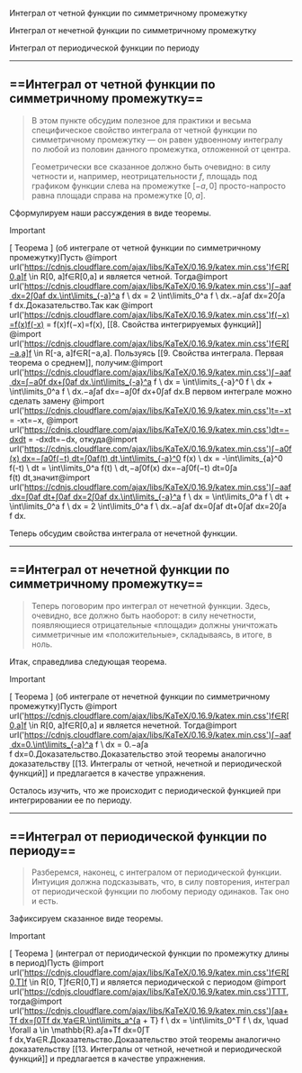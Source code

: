 Интеграл от четной функции по симметричному промежутку

Интеграл от нечетной функции по симметричному промежутку

Интеграл от периодической функции по периоду

---

## ==Интеграл от четной функции по симметричному промежутку==

> В этом пункте обсудим полезное для практики и весьма специфическое свойство интеграла от четной функции по симметричному промежутку — он равен удвоенному интегралу по любой из половин данного промежутка, отложенной от центра.
> 
> Геометрически все сказанное должно быть очевидно: в силу четности и, например, неотрицательности $f$﻿, площадь под графиком функции слева на промежутке $[-a, 0]$﻿ просто-напросто равна площади справа на промежутке $[0, a]$﻿.

Сформулируем наши рассуждения в виде теоремы.

> [!important]  
> [ Теорема ] (об интеграле от четной функции по симметричному промежутку)Пусть @import url('https://cdnjs.cloudflare.com/ajax/libs/KaTeX/0.16.9/katex.min.css')f∈R[0,a]f \in R[0, a]f∈R[0,a]﻿ и является четной. Тогда@import url('https://cdnjs.cloudflare.com/ajax/libs/KaTeX/0.16.9/katex.min.css')∫−aaf dx=2∫0af dx.\int\limits_{-a}^a f \ dx = 2 \int\limits_0^a f \ dx.−a∫a​f dx=20∫a​f dx.Доказательство.Так как @import url('https://cdnjs.cloudflare.com/ajax/libs/KaTeX/0.16.9/katex.min.css')f(−x)=f(x)f(-x) = f(x)f(−x)=f(x)﻿, [[8. Свойства интегрируемых функций]] @import url('https://cdnjs.cloudflare.com/ajax/libs/KaTeX/0.16.9/katex.min.css')f∈R[−a,a]f \in R[-a, a]f∈R[−a,a]﻿. Пользуясь [[9. Свойства интеграла. Первая теорема о среднем]], получим:@import url('https://cdnjs.cloudflare.com/ajax/libs/KaTeX/0.16.9/katex.min.css')∫−aaf dx=∫−a0f dx+∫0af dx.\int\limits_{-a}^a f \ dx = \int\limits_{-a}^0 f \ dx + \int\limits_0^a f \ dx.−a∫a​f dx=−a∫0​f dx+0∫a​f dx.В первом интеграле можно сделать замену @import url('https://cdnjs.cloudflare.com/ajax/libs/KaTeX/0.16.9/katex.min.css')t=−xt = -xt=−x﻿, @import url('https://cdnjs.cloudflare.com/ajax/libs/KaTeX/0.16.9/katex.min.css')dt=−dxdt = -dxdt=−dx﻿, откуда@import url('https://cdnjs.cloudflare.com/ajax/libs/KaTeX/0.16.9/katex.min.css')∫−a0f(x) dx=−∫a0f(−t) dt=∫0af(t) dt,\int\limits_{-a}^0 f(x) \ dx = -\int\limits_{a}^0 f(-t) \ dt = \int\limits_0^a f(t) \ dt,−a∫0​f(x) dx=−a∫0​f(−t) dt=0∫a​f(t) dt,значит@import url('https://cdnjs.cloudflare.com/ajax/libs/KaTeX/0.16.9/katex.min.css')∫−aaf dx=∫0af dt+∫0af dx=2∫0af dx.\int\limits_{-a}^a f \ dx = \int\limits_0^a f \ dt + \int\limits_0^a f \ dx = 2 \int\limits_0^a f \ dx.−a∫a​f dx=0∫a​f dt+0∫a​f dx=20∫a​f dx.  

Теперь обсудим свойства интеграла от нечетной функции.

---

## ==Интеграл от нечетной функции по симметричному промежутку==

> Теперь поговорим про интеграл от нечетной функции. Здесь, очевидно, все должно быть наоборот: в силу нечетности, появляющиеся отрицательные «площади» должны уничтожать симметричные им «положительные», складываясь, в итоге, в ноль.

Итак, справедлива следующая теорема.

> [!important]  
> [ Теорема ] (об интеграле от нечетной функции по симметричному промежутку)Пусть @import url('https://cdnjs.cloudflare.com/ajax/libs/KaTeX/0.16.9/katex.min.css')f∈R[0,a]f \in R[0, a]f∈R[0,a]﻿ и является нечетной. Тогда@import url('https://cdnjs.cloudflare.com/ajax/libs/KaTeX/0.16.9/katex.min.css')∫−aaf dx=0.\int\limits_{-a}^a f \ dx = 0.−a∫a​f dx=0.Доказательство.Доказательство этой теоремы аналогично доказательству [[13. Интегралы от четной, нечетной и периодической функций]] и предлагается в качестве упражнения.  

Осталось изучить, что же происходит с периодической функцией при интегрировании ее по периоду.

---

## ==Интеграл от периодической функции по периоду==

> Разберемся, наконец, с интегралом от периодической функции. Интуиция должна подсказывать, что, в силу повторения, интеграл от периодической функции по любому периоду одинаков. Так оно и есть.

Зафиксируем сказанное виде теоремы.

> [!important]  
> [ Теорема ] (интеграл от периодической функции по промежутку длины в период)Пусть @import url('https://cdnjs.cloudflare.com/ajax/libs/KaTeX/0.16.9/katex.min.css')f∈R[0,T]f \in R[0, T]f∈R[0,T]﻿ и является периодической с периодом @import url('https://cdnjs.cloudflare.com/ajax/libs/KaTeX/0.16.9/katex.min.css')TTT﻿, тогда@import url('https://cdnjs.cloudflare.com/ajax/libs/KaTeX/0.16.9/katex.min.css')∫aa+Tf dx=∫0Tf dx,∀a∈R.\int\limits_a^{a + T} f \ dx = \int\limits_0^T f \ dx, \quad \forall a \in \mathbb{R}.a∫a+T​f dx=0∫T​f dx,∀a∈R.Доказательство.Доказательство этой теоремы аналогично доказательству [[13. Интегралы от четной, нечетной и периодической функций]] и предлагается в качестве упражнения.